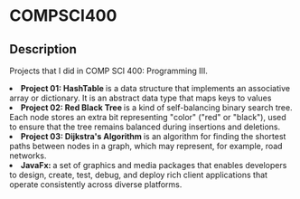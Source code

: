 # COMPSCI400

## Description
<p> Projects that I did in COMP SCI 400: Programming III. 
  <br>
  <li> <b> Project 01: HashTable </b> is a data structure that implements an associative array or dictionary. It is an abstract data type that maps keys to values </li>
  <li> <b> Project 02: Red Black Tree </b> is a kind of self-balancing binary search tree. Each node stores an extra bit representing "color" ("red" or "black"), used to ensure that the tree remains balanced during insertions and deletions. </li> 
  <li> <b> Project 03: Dijkstra's Algorithm </b> is an algorithm for finding the shortest paths between nodes in a graph, which may represent, for example, road networks.</li>
  <li> <b> JavaFx: </b> a set of graphics and media packages that enables developers to design, create, test, debug, and deploy rich client applications that operate consistently across diverse platforms. </li>
</p>
